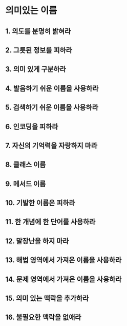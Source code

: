 # 의미있는 이름

## 1. 의도를 분명히 밝혀라
## 2. 그릇된 정보를 피하라
## 3. 의미 있게 구분하라 
## 4. 발음하기 쉬운 이름을 사용하라 
## 5. 검색하기 쉬운 이름을 사용하라 
## 6. 인코딩을 피하라 
## 7. 자신의 기억력을 자랑하지 마라 
## 8. 클래스 이름 
## 9. 메서드 이름 
## 10. 기발한 이름은 피하라 
## 11. 한 개념에 한 단어를 사용하라 
## 12. 말장난을 하지 마라 
## 13. 해법 영역에서 가져온 이름을 사용하라
## 14. 문제 영역에서 가져온 이름을 사용하라
## 15. 의미 있는 맥락을 추가하라
## 16. 불필요한 맥락을 없애라
